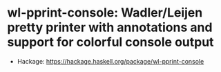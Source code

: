 # wl-pprint-console: Wadler/Leijen pretty printer with annotations and support for colorful console output

* Hackage: https://hackage.haskell.org/package/wl-pprint-console

